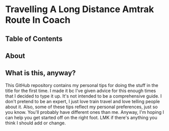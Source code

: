 # Travelling A Long Distance Amtrak Route In Coach

## Table of Contents

## About

## What is this, anyway?

This GitHub repository contains my personal tips for doing the stuff in the title for the first time. I made it bc I've given 
advice for this enough times that I decided to type it up. It's not intended to be a comprehensive guide. I don't pretend 
to be an expert, I just love train travel and love telling people about it. Also, some of these tips reflect my personal preferences,
just so you know. You'll probably have different ones than me. Anyway, I'm hoping I can help you get started off on the right foot. 
LMK if there's anything you think I should add or change.
